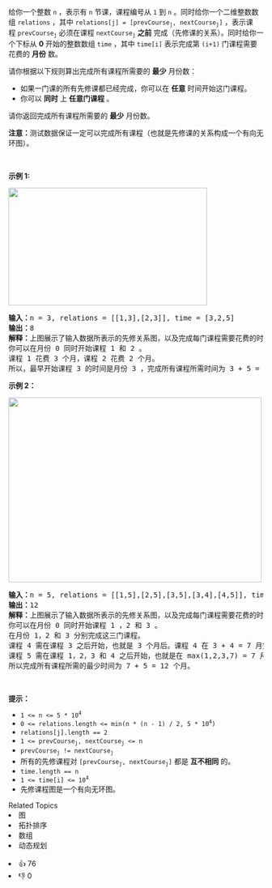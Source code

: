 <p>给你一个整数&nbsp;<code>n</code>&nbsp;，表示有&nbsp;<code>n</code>&nbsp;节课，课程编号从&nbsp;<code>1</code>&nbsp;到&nbsp;<code>n</code>&nbsp;。同时给你一个二维整数数组&nbsp;<code>relations</code>&nbsp;，其中&nbsp;<code>relations[j] = [prevCourse<sub>j</sub>, nextCourse<sub>j</sub>]</code>&nbsp;，表示课程&nbsp;<code>prevCourse<sub>j</sub></code>&nbsp;必须在课程&nbsp;<code>nextCourse<sub>j</sub></code>&nbsp;<strong>之前</strong>&nbsp;完成（先修课的关系）。同时给你一个下标从 <strong>0</strong>&nbsp;开始的整数数组&nbsp;<code>time</code>&nbsp;，其中&nbsp;<code>time[i]</code>&nbsp;表示完成第&nbsp;<code>(i+1)</code>&nbsp;门课程需要花费的 <strong>月份</strong>&nbsp;数。</p>

<p>请你根据以下规则算出完成所有课程所需要的 <strong>最少</strong>&nbsp;月份数：</p>

<ul> 
 <li>如果一门课的所有先修课都已经完成，你可以在 <strong>任意</strong>&nbsp;时间开始这门课程。</li> 
 <li>你可以&nbsp;<strong>同时</strong>&nbsp;上&nbsp;<strong>任意门课程</strong>&nbsp;。</li> 
</ul>

<p>请你返回完成所有课程所需要的 <strong>最少</strong>&nbsp;月份数。</p>

<p><strong>注意：</strong>测试数据保证一定可以完成所有课程（也就是先修课的关系构成一个有向无环图）。</p>

<p>&nbsp;</p>

<p><strong>示例&nbsp;1:</strong></p>

<p><strong><img alt="" src="https://assets.leetcode.com/uploads/2021/10/07/ex1.png" style="width: 392px; height: 232px;" /></strong></p>

<pre><strong>输入：</strong>n = 3, relations = [[1,3],[2,3]], time = [3,2,5]
<b>输出：</b>8
<b>解释：</b>上图展示了输入数据所表示的先修关系图，以及完成每门课程需要花费的时间。
你可以在月份 0 同时开始课程 1 和 2 。
课程 1 花费 3 个月，课程 2 花费 2 个月。
所以，最早开始课程 3 的时间是月份 3 ，完成所有课程所需时间为 3 + 5 = 8 个月。
</pre>

<p><strong>示例 2：</strong></p>

<p><strong><img alt="" src="https://assets.leetcode.com/uploads/2021/10/07/ex2.png" style="width: 500px; height: 365px;" /></strong></p>

<pre><b>输入：</b>n = 5, relations = [[1,5],[2,5],[3,5],[3,4],[4,5]], time = [1,2,3,4,5]
<b>输出：</b>12
<b>解释：</b>上图展示了输入数据所表示的先修关系图，以及完成每门课程需要花费的时间。
你可以在月份 0 同时开始课程 1 ，2 和 3 。
在月份 1，2 和 3 分别完成这三门课程。
课程 4 需在课程 3 之后开始，也就是 3 个月后。课程 4 在 3 + 4 = 7 月完成。
课程 5 需在课程 1，2，3 和 4 之后开始，也就是在 max(1,2,3,7) = 7 月开始。
所以完成所有课程所需的最少时间为 7 + 5 = 12 个月。
</pre>

<p>&nbsp;</p>

<p><strong>提示：</strong></p>

<ul> 
 <li><code>1 &lt;= n &lt;= 5 * 10<sup>4</sup></code></li> 
 <li><code>0 &lt;= relations.length &lt;= min(n * (n - 1) / 2, 5 * 10<sup>4</sup>)</code></li> 
 <li><code>relations[j].length == 2</code></li> 
 <li><code>1 &lt;= prevCourse<sub>j</sub>, nextCourse<sub>j</sub> &lt;= n</code></li> 
 <li><code>prevCourse<sub>j</sub> != nextCourse<sub>j</sub></code></li> 
 <li>所有的先修课程对&nbsp;<code>[prevCourse<sub>j</sub>, nextCourse<sub>j</sub>]</code>&nbsp;都是 <strong>互不相同</strong>&nbsp;的。</li> 
 <li><code>time.length == n</code></li> 
 <li><code>1 &lt;= time[i] &lt;= 10<sup>4</sup></code></li> 
 <li>先修课程图是一个有向无环图。</li> 
</ul>

<div><div>Related Topics</div><div><li>图</li><li>拓扑排序</li><li>数组</li><li>动态规划</li></div></div><br><div><li>👍 76</li><li>👎 0</li></div>